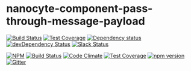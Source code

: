 # nanocyte-component-pass-through-message-payload

[![Build Status](https://travis-ci.org/octoblu/nanocyte-component-pass-through-message-payload.svg?branch=master)](https://travis-ci.org/octoblu/nanocyte-component-pass-through-message-payload)
[![Test Coverage](https://codecov.io/gh/octoblu/nanocyte-component-pass-through-message-payload/branch/master/graph/badge.svg)](https://codecov.io/gh/octoblu/nanocyte-component-pass-through-message-payload)
[![Dependency status](http://img.shields.io/david/octoblu/nanocyte-component-pass-through-message-payload.svg?style=flat)](https://david-dm.org/octoblu/nanocyte-component-pass-through-message-payload)
[![devDependency Status](http://img.shields.io/david/dev/octoblu/nanocyte-component-pass-through-message-payload.svg?style=flat)](https://david-dm.org/octoblu/nanocyte-component-pass-through-message-payload#info=devDependencies)
[![Slack Status](http://community-slack.octoblu.com/badge.svg)](http://community-slack.octoblu.com)

[![NPM](https://nodei.co/npm/nanocyte-component-pass-through-message-payload.svg?style=flat)](https://npmjs.org/package/nanocyte-component-pass-through-message-payload)
[![Build Status](https://travis-ci.org/octoblu/nanocyte-component-pass-through-message-payload.svg?branch=master)](https://travis-ci.org/octoblu/nanocyte-component-pass-through-message-payload)
[![Code Climate](https://codeclimate.com/github/octoblu/nanocyte-component-pass-through-message-payload/badges/gpa.svg)](https://codeclimate.com/github/octoblu/nanocyte-component-pass-through-message-payload)
[![Test Coverage](https://codeclimate.com/github/octoblu/nanocyte-component-pass-through-message-payload/badges/coverage.svg)](https://codeclimate.com/github/octoblu/nanocyte-component-pass-through-message-payload)
[![npm version](https://badge.fury.io/js/nanocyte-component-pass-through-message-payload.svg)](http://badge.fury.io/js/nanocyte-component-pass-through-message-payload)
[![Gitter](https://badges.gitter.im/octoblu/help.svg)](https://gitter.im/octoblu/help)
